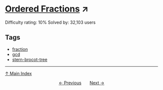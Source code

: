 # [Ordered Fractions](https://projecteuler.net/problem=71) ↗️

Difficulty rating: 10%
Solved by: 32,103 users
## Tags

- [fraction](../tags/fraction.md)
- [gcd](../tags/gcd.md)
- [stern-brocot-tree](../tags/stern-brocot-tree.md)



---

[↑ Main Index](../README.md)


<div align=center><a href='70.md'>← Previous</a> &nbsp;&nbsp; &nbsp;&nbsp;  <a href='72.md'>Next →</a></div>
